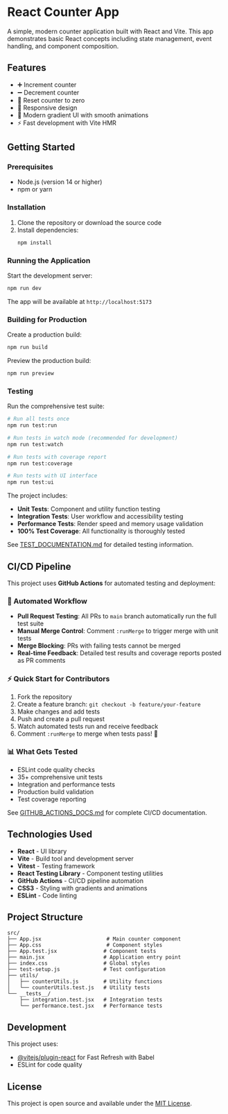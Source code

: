 # React Counter App

A simple, modern counter application built with React and Vite. This app demonstrates basic React concepts including state management, event handling, and component composition.

## Features

- ➕ Increment counter
- ➖ Decrement counter
- 🔄 Reset counter to zero
- 📱 Responsive design
- 🎨 Modern gradient UI with smooth animations
- ⚡ Fast development with Vite HMR

## Getting Started

### Prerequisites

- Node.js (version 14 or higher)
- npm or yarn

### Installation

1. Clone the repository or download the source code
2. Install dependencies:
   ```bash
   npm install
   ```

### Running the Application

Start the development server:

```bash
npm run dev
```

The app will be available at `http://localhost:5173`

### Building for Production

Create a production build:

```bash
npm run build
```

Preview the production build:

```bash
npm run preview
```

### Testing

Run the comprehensive test suite:

```bash
# Run all tests once
npm run test:run

# Run tests in watch mode (recommended for development)
npm run test:watch

# Run tests with coverage report
npm run test:coverage

# Run tests with UI interface
npm run test:ui
```

The project includes:

- **Unit Tests**: Component and utility function testing
- **Integration Tests**: User workflow and accessibility testing
- **Performance Tests**: Render speed and memory usage validation
- **100% Test Coverage**: All functionality is thoroughly tested

See [TEST_DOCUMENTATION.md](./TEST_DOCUMENTATION.md) for detailed testing information.

## CI/CD Pipeline

This project uses **GitHub Actions** for automated testing and deployment:

### 🤖 Automated Workflow

- **Pull Request Testing**: All PRs to `main` branch automatically run the full test suite
- **Manual Merge Control**: Comment `:runMerge` to trigger merge with unit tests
- **Merge Blocking**: PRs with failing tests cannot be merged
- **Real-time Feedback**: Detailed test results and coverage reports posted as PR comments

### ⚡ Quick Start for Contributors

1. Fork the repository
2. Create a feature branch: `git checkout -b feature/your-feature`
3. Make changes and add tests
4. Push and create a pull request
5. Watch automated tests run and receive feedback
6. Comment `:runMerge` to merge when tests pass! 🎉

### 📊 What Gets Tested

- ESLint code quality checks
- 35+ comprehensive unit tests
- Integration and performance tests
- Production build validation
- Test coverage reporting

See [GITHUB_ACTIONS_DOCS.md](./GITHUB_ACTIONS_DOCS.md) for complete CI/CD documentation.

## Technologies Used

- **React** - UI library
- **Vite** - Build tool and development server
- **Vitest** - Testing framework
- **React Testing Library** - Component testing utilities
- **GitHub Actions** - CI/CD pipeline automation
- **CSS3** - Styling with gradients and animations
- **ESLint** - Code linting

## Project Structure

```
src/
├── App.jsx                     # Main counter component
├── App.css                     # Component styles
├── App.test.jsx               # Component tests
├── main.jsx                   # Application entry point
├── index.css                  # Global styles
├── test-setup.js              # Test configuration
├── utils/
│   ├── counterUtils.js        # Utility functions
│   └── counterUtils.test.js   # Utility tests
└── __tests__/
    ├── integration.test.jsx   # Integration tests
    └── performance.test.jsx   # Performance tests
```

## Development

This project uses:

- [@vitejs/plugin-react](https://github.com/vitejs/vite-plugin-react/blob/main/packages/plugin-react) for Fast Refresh with Babel
- ESLint for code quality

## License

This project is open source and available under the [MIT License](LICENSE).
